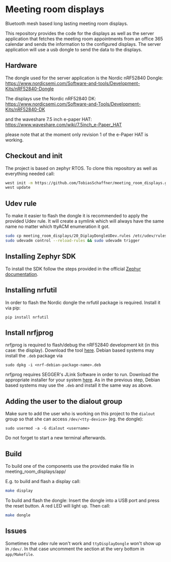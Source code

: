# Meeting room displays

Bluetooth mesh based long lasting meeting room displays.

This repository provides the code for the displays as well as the server
application that fetches the meeting room appointments from an office 365
calendar and sends the information to the configured displays. The server
application will use a usb dongle to send the data to the displays.

## Hardware
The dongle used for the server application is the Nordic nRF52840 Dongle:
https://www.nordicsemi.com/Software-and-tools/Development-Kits/nRF52840-Dongle

The displays use the Nordic nRF52840 DK:
https://www.nordicsemi.com/Software-and-Tools/Development-Kits/nRF52840-DK

and the waveshare 7.5 inch e-paper HAT:
https://www.waveshare.com/wiki/7.5inch_e-Paper_HAT

please note that at the moment only revision 1 of the e-Paper HAT is working.

## Checkout and init
The project is based on zephyr RTOS. To clone this repository as well as
everything needed call:
```bash
west init -m https://github.com/TobiasSchaffner/meeting_room_displays.git
west update
```

## Udev rule
To make it easier to flash the dongle it is recommended to apply the provided
Udev rule. It will create a symlink which will always have the same name no
matter which ttyACM enumeration it got.
```bash
sudo cp meeting_room_displays/20_DiplayDongleUDev.rules /etc/udev/rules.d/
sudo udevadm control --reload-rules && sudo udevadm trigger
```

## Installing Zephyr SDK
To install the SDK follow the steps provided in the official
[Zephyr documentation](https://docs.zephyrproject.org/latest/getting_started/index.html).

## Installing nrfutil
In order to flash the Nordic dongle the nrfutil package is required.
Install it via pip:
```
pip install nrfutil
```

## Install nrfjprog
nrfjprog is required to flash/debug the nRF52840 development kit (in this case: the display). Download the tool 
[here](https://www.nordicsemi.com/Products/Development-tools/nrf-command-line-tools/download).
Debian based systems may install the `.deb` package via
```
sudo dpkg -i <nrf-debian-package-name>.deb
```

nrfjprog requires SEGGER's JLink Software in order to run. Download the appropriate installer for
your system [here](https://www.segger.com/downloads/jlink).
As in the previous step, Debian based systems may use the `.deb` and install it the same way as above.

## Adding the user to the dialout group
Make sure to add the user who is working on this project to the `dialout` group so
that she can access `/dev/<tty-device>` (eg. the dongle):
```
sudo usermod -a -G dialout <username>
```
Do not forget to start a new terminal afterwards.

## Build
To build one of the components use the provided make file in
meeting_room_displays/app/

E.g. to build and flash a display call:
```bash
make display
```

To build and flash the dongle:
Insert the dongle into a USB port and press the reset button. A red
LED will light up. Then call:
```bash
make dongle
```

## Issues
Sometimes the udev rule won't work and `ttyDisplayDongle` won't show up
in `/dev/`. In that case uncomment the section at the very bottom
in `app/Makefile`.

